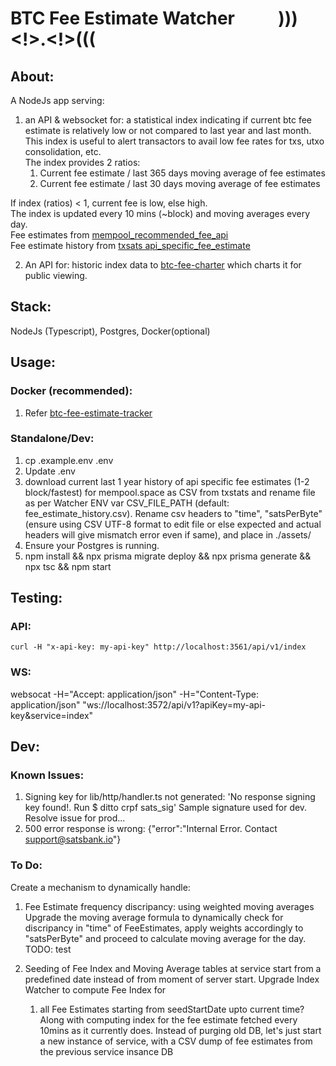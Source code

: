 # BTC Fee Estimate Watcher &emsp;&emsp; )))<!>.<!>(((

## About:
A NodeJs app serving:

1. an API & websocket for: a statistical index indicating if current btc fee estimate is relatively low or not compared to last year and last month. This index is useful to alert transactors to avail low fee rates for txs, utxo consolidation, etc.  
The index provides 2 ratios: 
   1. Current fee estimate / last 365 days moving average of fee estimates    
   2. Current fee estimate / last 30 days moving average of fee estimates
           
If index (ratios) < 1, current fee is low, else high.  
The index is updated every 10 mins (~block) and moving averages every day.  
Fee estimates from [mempool_recommended_fee_api](https://mempool.space/docs/api/rest#get-recommended-fees)  
Fee estimate history from [txsats api_specific_fee_estimate](https://txstats.com/d/000000011/fee-estimation?orgId=1&viewPanel=2&var-source=mempool.space)  

2. An API for: historic index data to [btc-fee-charter](../btc-fee-charter) which charts it for public viewing.   

## Stack:
NodeJs (Typescript), Postgres, Docker(optional)

## Usage:

### Docker (recommended):
1. Refer [btc-fee-estimate-tracker](../README.md)

### Standalone/Dev:
1. cp .example.env .env
2. Update .env
3. download current last 1 year history of api specific fee estimates (1-2 block/fastest) for mempool.space as CSV from txstats and rename file as per Watcher ENV var CSV_FILE_PATH (default: fee_estimate_history.csv). Rename csv headers to "time", "satsPerByte" (ensure using CSV UTF-8 format to edit file or else expected and actual headers will give mismatch error even if same), and place in ./assets/
4. Ensure your Postgres is running.
5. npm install && npx prisma migrate deploy && npx prisma generate && npx tsc && npm start 

## Testing:
### API: 
    curl -H "x-api-key: my-api-key" http://localhost:3561/api/v1/index
### WS: 
   websocat -H="Accept: application/json" -H="Content-Type: application/json" "ws://localhost:3572/api/v1?apiKey=my-api-key&service=index"

## Dev:
### Known Issues:
1. Signing key for lib/http/handler.ts not generated:
   'No response signing key found!. Run $ ditto crpf sats_sig'
   Sample signature used for dev. Resolve issue for prod...
2. 500 error response is wrong: {"error":"Internal Error. Contact support@satsbank.io"}

### To Do:

<!-- Weighted Moving Average:
1. In table MovingAverage: add columns weightedLast30Days, weightedLast365Days.
Note: WMA is calculated with weights 36 and 1 for 6h and 10m intervals respectively. Refer ChatGPT thread...
2. Seed WMAs: Write a script to calculate WMA starting from the date of first row in MovingAverage table.
3. After seeding WMA, add WMA to interval routine of Index Watcher.
4. Chart WMA, WMA-based Index in Charter.

Index:
1. In table Index: add columns ratioLast30DaysWMA, ratioLast365DaysWMA. Maybe rename previous ratios to *MA ?
2. Seed IndexWMA for all rows in table.
3. After seeding, add IndexWMA to Index Watcher routine
4. Chart IndexWMA. -->

Create a mechanism to dynamically handle:
1. Fee Estimate frequency discripancy: using weighted moving averages  
   Upgrade the moving average formula to dynamically check for discripancy in "time" of FeeEstimates, apply weights accordingly to "satsPerByte" and proceed to calculate moving average for the day.
TODO: test


2. Seeding of Fee Index and Moving Average tables at service start from a predefined date instead of from moment of server start. 
   Upgrade Index Watcher to compute Fee Index for
   1. all Fee Estimates starting from seedStartDate upto current time?
   Along with computing index for the fee estimate fetched every 10mins as it currently does.
Instead of purging old DB, let's just start a new instance of service, with a CSV dump of fee estimates from the previous service insance DB